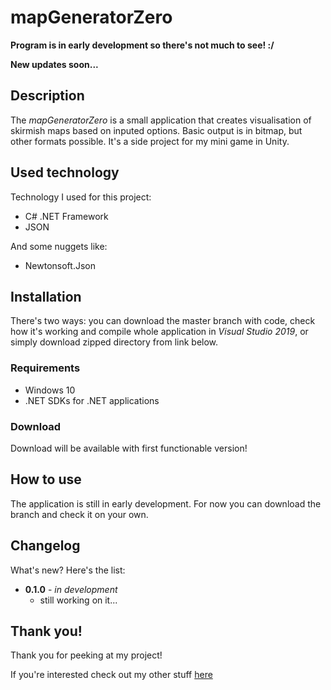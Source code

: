 # mapGeneratorZero
**Program is in early development so there's not much to see! :/**

**New updates soon...**

## Description
The *mapGeneratorZero* is a small application that creates visualisation of skirmish maps based on inputed options. Basic output is in bitmap, but other formats possible. It's a side project for my mini game in Unity.

## Used technology
Technology I used for this project:
* C# .NET Framework
* JSON

And some nuggets like:
* Newtonsoft.Json

## Installation
There's two ways: you can download the master branch with code, check how it's working and compile whole application in *Visual Studio 2019*, or simply download zipped directory from link below.

  ### Requirements
  * Windows 10
  * .NET SDKs for .NET applications
  
  ### Download
  Download will be available with first functionable version!

## How to use
The application is still in early development. For now you can download the branch and check it on your own.

## Changelog
What's new? Here's the list:

* **0.1.0** - *in development*
  * still working on it...

## Thank you!
Thank you for peeking at my project!

If you're interested check out my other stuff [here](https://github.com/alehee)
